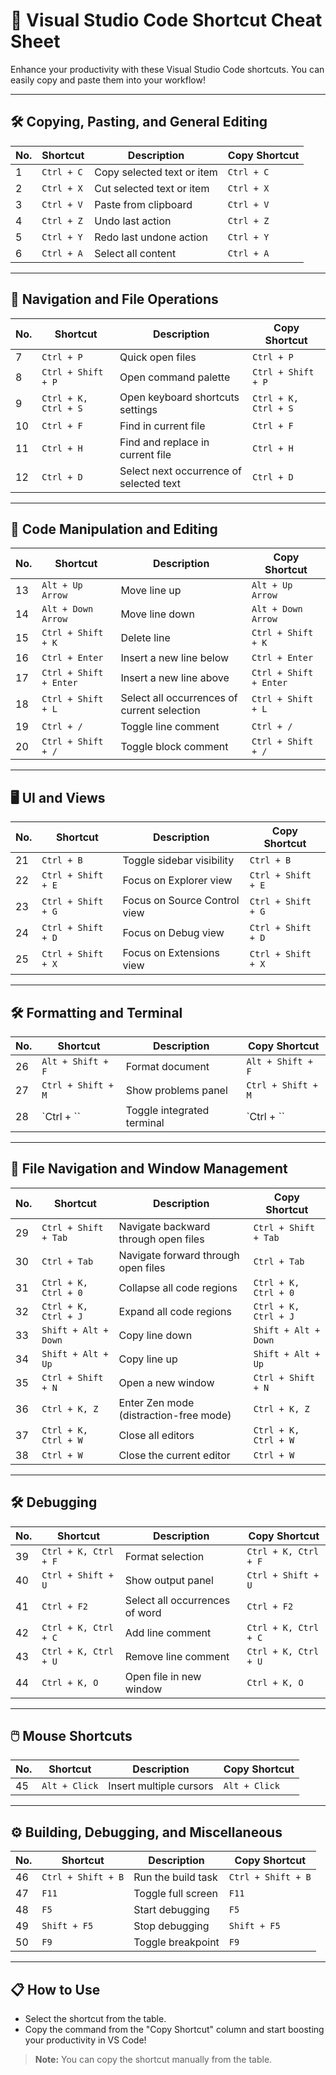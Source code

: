 # 🚀 Visual Studio Code Shortcut Cheat Sheet

Enhance your productivity with these Visual Studio Code shortcuts. You can easily copy and paste them into your workflow!

---

## 🛠️ Copying, Pasting, and General Editing

| No. | Shortcut                | Description                                         | Copy Shortcut |
|-----|-------------------------|-----------------------------------------------------|---------------|
| 1   | `Ctrl + C`              | Copy selected text or item                          | `Ctrl + C`    |
| 2   | `Ctrl + X`              | Cut selected text or item                           | `Ctrl + X`    |
| 3   | `Ctrl + V`              | Paste from clipboard                                | `Ctrl + V`    |
| 4   | `Ctrl + Z`              | Undo last action                                    | `Ctrl + Z`    |
| 5   | `Ctrl + Y`              | Redo last undone action                             | `Ctrl + Y`    |
| 6   | `Ctrl + A`              | Select all content                                  | `Ctrl + A`    |

---

## 🧭 Navigation and File Operations

| No. | Shortcut                | Description                                         | Copy Shortcut |
|-----|-------------------------|-----------------------------------------------------|---------------|
| 7   | `Ctrl + P`              | Quick open files                                    | `Ctrl + P`    |
| 8   | `Ctrl + Shift + P`      | Open command palette                                | `Ctrl + Shift + P` |
| 9   | `Ctrl + K, Ctrl + S`    | Open keyboard shortcuts settings                    | `Ctrl + K, Ctrl + S` |
| 10  | `Ctrl + F`              | Find in current file                                | `Ctrl + F`    |
| 11  | `Ctrl + H`              | Find and replace in current file                    | `Ctrl + H`    |
| 12  | `Ctrl + D`              | Select next occurrence of selected text             | `Ctrl + D`    |

---

## 📜 Code Manipulation and Editing

| No. | Shortcut                | Description                                         | Copy Shortcut |
|-----|-------------------------|-----------------------------------------------------|---------------|
| 13  | `Alt + Up Arrow`        | Move line up                                        | `Alt + Up Arrow` |
| 14  | `Alt + Down Arrow`      | Move line down                                      | `Alt + Down Arrow` |
| 15  | `Ctrl + Shift + K`      | Delete line                                         | `Ctrl + Shift + K` |
| 16  | `Ctrl + Enter`          | Insert a new line below                             | `Ctrl + Enter` |
| 17  | `Ctrl + Shift + Enter`  | Insert a new line above                             | `Ctrl + Shift + Enter` |
| 18  | `Ctrl + Shift + L`      | Select all occurrences of current selection         | `Ctrl + Shift + L` |
| 19  | `Ctrl + /`              | Toggle line comment                                 | `Ctrl + /`    |
| 20  | `Ctrl + Shift + /`      | Toggle block comment                                | `Ctrl + Shift + /` |

---

## 🖥️ UI and Views

| No. | Shortcut                | Description                                         | Copy Shortcut |
|-----|-------------------------|-----------------------------------------------------|---------------|
| 21  | `Ctrl + B`              | Toggle sidebar visibility                           | `Ctrl + B`    |
| 22  | `Ctrl + Shift + E`      | Focus on Explorer view                              | `Ctrl + Shift + E` |
| 23  | `Ctrl + Shift + G`      | Focus on Source Control view                        | `Ctrl + Shift + G` |
| 24  | `Ctrl + Shift + D`      | Focus on Debug view                                 | `Ctrl + Shift + D` |
| 25  | `Ctrl + Shift + X`      | Focus on Extensions view                            | `Ctrl + Shift + X` |

---

## 🛠️ Formatting and Terminal

| No. | Shortcut                | Description                                         | Copy Shortcut |
|-----|-------------------------|-----------------------------------------------------|---------------|
| 26  | `Alt + Shift + F`       | Format document                                     | `Alt + Shift + F` |
| 27  | `Ctrl + Shift + M`      | Show problems panel                                 | `Ctrl + Shift + M` |
| 28  | `Ctrl + \``             | Toggle integrated terminal                          | `Ctrl + \``   |

---

## 🔀 File Navigation and Window Management

| No. | Shortcut                | Description                                         | Copy Shortcut |
|-----|-------------------------|-----------------------------------------------------|---------------|
| 29  | `Ctrl + Shift + Tab`    | Navigate backward through open files                | `Ctrl + Shift + Tab` |
| 30  | `Ctrl + Tab`            | Navigate forward through open files                 | `Ctrl + Tab`  |
| 31  | `Ctrl + K, Ctrl + 0`    | Collapse all code regions                           | `Ctrl + K, Ctrl + 0` |
| 32  | `Ctrl + K, Ctrl + J`    | Expand all code regions                             | `Ctrl + K, Ctrl + J` |
| 33  | `Shift + Alt + Down`    | Copy line down                                      | `Shift + Alt + Down` |
| 34  | `Shift + Alt + Up`      | Copy line up                                        | `Shift + Alt + Up` |
| 35  | `Ctrl + Shift + N`      | Open a new window                                   | `Ctrl + Shift + N` |
| 36  | `Ctrl + K, Z`           | Enter Zen mode (distraction-free mode)              | `Ctrl + K, Z`    |
| 37  | `Ctrl + K, Ctrl + W`    | Close all editors                                   | `Ctrl + K, Ctrl + W` |
| 38  | `Ctrl + W`              | Close the current editor                            | `Ctrl + W`    |

---

## 🛠️ Debugging

| No. | Shortcut                | Description                                         | Copy Shortcut |
|-----|-------------------------|-----------------------------------------------------|---------------|
| 39  | `Ctrl + K, Ctrl + F`    | Format selection                                    | `Ctrl + K, Ctrl + F` |
| 40  | `Ctrl + Shift + U`      | Show output panel                                   | `Ctrl + Shift + U` |
| 41  | `Ctrl + F2`             | Select all occurrences of word                      | `Ctrl + F2`   |
| 42  | `Ctrl + K, Ctrl + C`    | Add line comment                                    | `Ctrl + K, Ctrl + C` |
| 43  | `Ctrl + K, Ctrl + U`    | Remove line comment                                 | `Ctrl + K, Ctrl + U` |
| 44  | `Ctrl + K, O`           | Open file in new window                             | `Ctrl + K, O` |

---

## 🖱️ Mouse Shortcuts

| No. | Shortcut                | Description                                         | Copy Shortcut |
|-----|-------------------------|-----------------------------------------------------|---------------|
| 45  | `Alt + Click`           | Insert multiple cursors                             | `Alt + Click` |

---

## ⚙️ Building, Debugging, and Miscellaneous

| No. | Shortcut                | Description                                         | Copy Shortcut |
|-----|-------------------------|-----------------------------------------------------|---------------|
| 46  | `Ctrl + Shift + B`      | Run the build task                                  | `Ctrl + Shift + B` |
| 47  | `F11`                   | Toggle full screen                                  | `F11`         |
| 48  | `F5`                    | Start debugging                                     | `F5`          |
| 49  | `Shift + F5`            | Stop debugging                                      | `Shift + F5`  |
| 50  | `F9`                    | Toggle breakpoint                                   | `F9`          |

---

## 📋 How to Use

- Select the shortcut from the table.
- Copy the command from the "Copy Shortcut" column and start boosting your productivity in VS Code!

> **Note:** You can copy the shortcut manually from the table.
